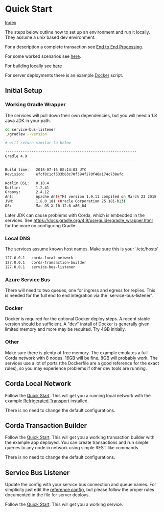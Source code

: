 # Quick Start 
[Index](Index.md)

The steps below outline how to set up an environment and run it locally. They assume a unix based
dev environment. 

For a description a complete transaction see [End to End Processing](EndToEndProcessing.md).

For some worked scenarios see [here](../../scenarios).

For building locally see [here](../../deployment/local/README.md)

For server deployments there is an example [Docker](../../deployment/docker/workbench/README.md) script.
 
## Initial Setup

### Working Gradle Wrapper 

The services will pull down their own dependencies, but you will need a 
1.8 Java JDK in your path.

```bash
cd service-bus-listener
./gradlew --version 

# will return similar to below 

------------------------------------------------------------
Gradle 4.9
------------------------------------------------------------

Build time:   2018-07-16 08:14:03 UTC
Revision:     efcf8c1cf533b03c70f394f270f46a174c738efc

Kotlin DSL:   0.18.4
Kotlin:       1.2.41
Groovy:       2.4.12
Ant:          Apache Ant(TM) version 1.9.11 compiled on March 23 2018
JVM:          1.8.0_181 (Oracle Corporation 25.181-b13)
OS:           Mac OS X 10.12.6 x86_64

```

Later JDK can cause problems with Corda, which is embedded in the services. 
See https://docs.gradle.org/4.9/userguide/gradle_wrapper.html for the more on configuring 
Gradle


### Local DNS 

The services assume known host names. Make sure this is your '/etc/hosts'

```bash 
127.0.0.1 	corda-local-network
127.0.0.1	corda-transaction-builder
127.0.0.1	service-bus-listener
```

### Azure Service Bus

There will need to two queues, one for ingress and egress for replies. This is needed 
for the full end to end integration via the 'service-bus-listener'.

### Docker

Docker is required for the optional Docker deploy steps. A recent stable version should 
be sufficient. A "dev" install of Docker is generally given limited memory and more 
may be requited. Try 4GB initially.  

### Other 

Make sure there is plenty of free memory. The example emulates a full Corda network 
with 8 nodes. 16GB will be fine. 8GB will probably work. The services use a lot of 
ports (the Dockerfile are a good reference for the exact rules), so you may 
experience problems if other dev tools are running. 

## Corda Local Network 

Follow the [Quick Start](../corda-local-network/docs/QuickStart.md). This will get you a 
running local network with the example [Refrigerated Transport](../../cordapps/refrigerated-transportation/README.md)
installed. 

There is no need to change the default configurations.

## Corda Transaction Builder

Follow the [Quick Start](../corda-transaction-builder/docs/QuickStart.md). This will get you 
a working transaction builder with the example app deployed. You can create transactions and 
run simple queries to any node in network using simple REST like commands. 

There is no need to change the default configurations.

## Service Bus Listener 

Update the config with your service bus connection and queue names. For simplicity 
just edit the [reference config](../service-bus-listener/src/main/resources/reference.conf), but
please follow the proper rules documented in the file for server deploys.


Follow the [Quick Start](../service-bus-listener/docs/QuickStart.md). This will get you a working 
service. 

 



